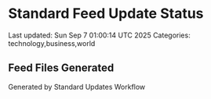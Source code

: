 # Standard Feed Update Status
Last updated: Sun Sep  7 01:00:14 UTC 2025
Categories: technology,business,world

## Feed Files Generated

Generated by Standard Updates Workflow
